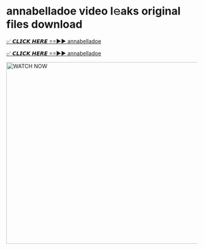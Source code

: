# annabelladoe video l𝚎aks original files download

<p><a href="https://mediafirer.com/annabelladoe&ref=titik" rel="nofollow">✅ 𝘾𝙇𝙄𝘾𝙆 𝙃𝙀𝙍𝙀 ==►► annabelladoe</a></p>

<p><a href="https://mediafirer.com/annabelladoe&ref=titik" rel="nofollow">✅ 𝘾𝙇𝙄𝘾𝙆 𝙃𝙀𝙍𝙀 ==►► annabelladoe</a></p>

<p><a rel="nofollow" title="WATCH NOW" href="https://mediafirer.com/annabelladoe&ref=titik"><img border="annabelladoe" height="480" width="854" title="WATCH NOW" alt="WATCH NOW" src="https://i.imgur.com/WiGg2rx.gif"></a></p>
